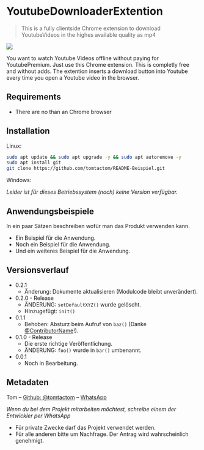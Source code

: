 # YoutubeDownloaderExtention
>This is a fully clientside Chrome extension to download YoutubeVideos in the highes available quality as mp4

![](https://repository-images.githubusercontent.com/296632014/6402cc80-f9c5-11ea-8f34-71283fc80c37)

You want to watch Youtube Videos offline without paying for YoutubePremium. Just use this Chrome extension. This is completly free and without adds.
The extention inserts a download button into Youtube every time you open a Youtube video in the browser.

## Requirements
* There are no than an Chrome browser

## Installation

Linux:

```sh
sudo apt update && sudo apt upgrade -y && sudo apt autoremove -y
sudo apt install git
git clone https://github.com/tomtactom/README-Beispiel.git
```

Windows:

_Leider ist für dieses Betriebssystem (noch) keine Version verfügbar._

## Anwendungsbeispiele

In ein paar Sätzen beschreiben wofür man das Produkt verwenden kann.

* Ein Beispiel für die Anwendung.
* Noch ein Beispiel für die Anwendung.
* Und ein weiteres Beispiel für die Anwendung.

## Versionsverlauf

* 0.2.1
    * Änderung: Dokumente aktualisieren (Modulcode bleibt unverändert).
* 0.2.0 - Release
    * ÄNDERUNG: `setDefaultXYZ()` wurde gelöscht.
    * Hinzugefügt: `init()`
* 0.1.1
    * Behoben: Absturz beim Aufruf von `baz()` (Danke [@ContributorName](https://github.com/contributorname)!).
* 0.1.0 - Release
    * Die erste richtige Veröffentlichung.
    * ÄNDERUNG: `foo()` wurde in `bar()` umbenannt.
* 0.0.1
    * Noch in Bearbeitung.

## Metadaten

Tom – [Github: @tomtactom](https://github.com/tomtactom) – [WhatsApp](http://wa.me/00491234567890/?text=Hallo+Tom%2C%0D%0AIch+habe+auf+GitHub+dein+Projekt:+Produktname+-+https%3A%2F%2Fgithub.com%2Ftomtactom%2Freadme-beispiel.git+gefunden+und+habe+eine+Anmerkung+dazu.)

 _Wenn du bei dem Projekt mitarbeiten möchtest, schreibe einem der Entwickler per WhatsApp_

* Für private Zwecke darf das Projekt verwendet werden.
* Für alle anderen bitte um Nachfrage. Der Antrag wird wahrscheinlich genehmigt.
